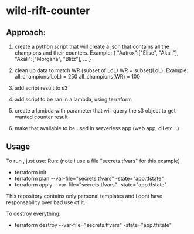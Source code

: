 # wild-rift-counter

## Approach:
1. create a python script that will create a json that contains all the
   champions and their counters. Example:
{
   "Aatrox":["Elise", "Akali"],
   "Akali":["Morgana", "Blitz"],
 ...
}

2. clean up data to match WR (subset of LoL)
WR = subset(LoL). Example:
all_champions(LoL) = 250
all_champions(WR) = 100

3. add script result to s3

4. add script to be ran in a lambda, using terraform

5. create a lambda with parameter that will query the s3 object to get wanted
   counter result

6. make that available to be used in serverless app (web app, cli etc...)

## Usage
To run , just use:
Run:
(note i use a file "secrets.tfvars" for this example)
- terraform init 
- terraform plan --var-file="secrets.tfvars" -state="app.tfstate"
- terraform apply --var-file="secrets.tfvars"  -state="app.tfstate"

This repository contains only personal templates and i dont have responsability over bad use of it.

To destroy everything:
- terraform destroy --var-file="secrets.tfvars"  -state="app.tfstate"

